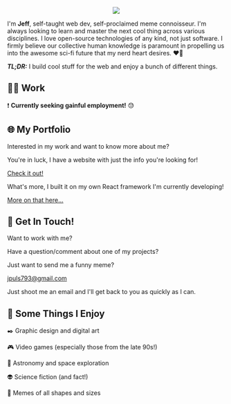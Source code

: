<p align="center"><img src="https://nerdist.com/wp-content/uploads/2018/01/giphy-3.gif"/></p>


I'm **Jeff**, self-taught web dev, self-proclaimed meme connoisseur. I'm always looking to learn and master the next cool thing across various disciplines. I love open-source technologies of any kind, not just software. I firmly believe our collective human knowledge is paramount in propelling us into the awesome sci-fi future that my nerd heart desires. ❤️🤖

***TL;DR:*** I build cool stuff for the web and enjoy a bunch of different things.

## :man_technologist: Work
❗ **Currently seeking gainful employment!** 😓

## 🌐 My Portfolio
Interested in my work and want to know more about me?

You're in luck, I have a website with just the info you're looking for!

[Check it out!](https://jpuls.dev)

What's more, I built it on my own React framework I'm currently developing!

[More on that here...](https://github.com/j-puls/thorium-ui)

## 📇 Get In Touch!
Want to work with me?

Have a question/comment about one of my projects?

Just want to send me a funny meme?

jpuls793@gmail.com

Just shoot me an email and I'll get back to you as quickly as I can.

## 💩 Some Things I Enjoy
✒️ Graphic design and digital art

🎮 Video games (especially those from the late 90s!)

🚀 Astronomy and space exploration

👽 Science fiction (and fact!)

🐸 Memes of all shapes and sizes
